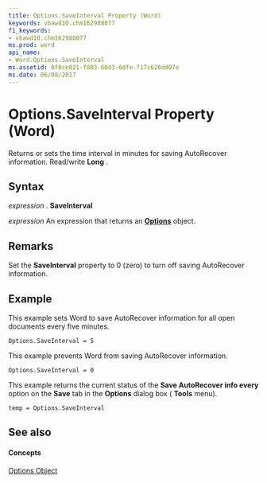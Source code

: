 ```yaml
---
title: Options.SaveInterval Property (Word)
keywords: vbawd10.chm162988077
f1_keywords:
- vbawd10.chm162988077
ms.prod: word
api_name:
- Word.Options.SaveInterval
ms.assetid: 0f0ce021-f883-60d3-6dfe-f17c626dd07e
ms.date: 06/08/2017
---
```



# Options.SaveInterval Property (Word)

Returns or sets the time interval in minutes for saving AutoRecover information. Read/write **Long** .


## Syntax

 _expression_ . **SaveInterval**

 _expression_ An expression that returns an **[Options](options-object-word.md)** object.


## Remarks

Set the **SaveInterval** property to 0 (zero) to turn off saving AutoRecover information.


## Example

This example sets Word to save AutoRecover information for all open documents every five minutes.


```
Options.SaveInterval = 5
```

This example prevents Word from saving AutoRecover information.




```
Options.SaveInterval = 0
```

This example returns the current status of the **Save AutoRecover info every** option on the **Save** tab in the **Options** dialog box ( **Tools** menu).




```
temp = Options.SaveInterval
```


## See also


#### Concepts


[Options Object](options-object-word.md)

